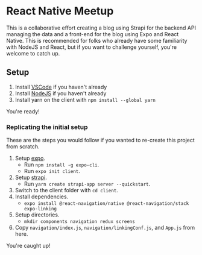 # React Native Meetup

This is a collaborative effort creating a blog using Strapi for the backend API managing the data and a front-end for the blog using Expo and React Native. This is recommended for folks who already have some familiarity with NodeJS and React, but if you want to challenge yourself, you're welcome to catch up.

## Setup
1. Install [VSCode](https://code.visualstudio.com/download) if you haven't already
2. Install [NodeJS](https://nodejs.org/en/) if you haven't already
3. Install yarn on the client with `npm install --global yarn`

You're ready!

### Replicating the initial setup
These are the steps you would follow if you wanted to re-create this project from scratch.

1. Setup [expo](https://docs.expo.io/workflow/expo-cli/).
    * Run `npm install -g expo-cli`.
    * Run `expo init client`.
2. Setup [strapi](https://strapi.io/documentation/v3.x/getting-started/quick-start.html#_1-install-strapi-and-create-a-new-project).
    * Run `yarn create strapi-app server --quickstart`.
3. Switch to the client folder with `cd client`.
3. Install dependencies.
    * `expo install @react-navigation/native @react-navigation/stack expo-linking`
4. Setup directories.
    * `mkdir components navigation redux screens`
5. Copy `navigation/index.js`, `navigation/linkingConf.js`, and `App.js` from here.

You're caught up!
